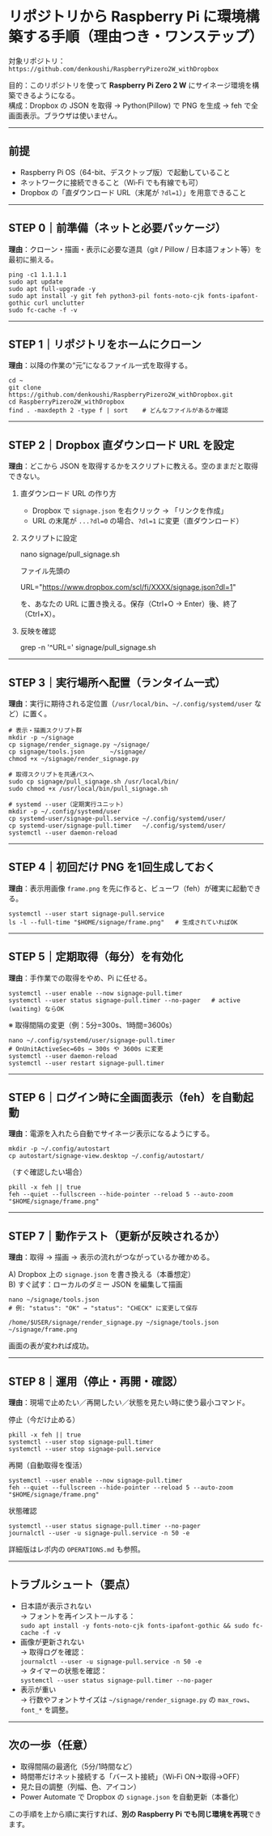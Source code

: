 # リポジトリから Raspberry Pi に環境構築する手順（理由つき・ワンステップ）

対象リポジトリ：`https://github.com/denkoushi/RaspberryPizero2W_withDropbox`

目的：このリポジトリを使って **Raspberry Pi Zero 2 W** にサイネージ環境を構築できるようになる。  
構成：Dropbox の JSON を取得 → Python(Pillow) で PNG を生成 → feh で全画面表示。ブラウザは使いません。

---

## 前提
- Raspberry Pi OS（64-bit、デスクトップ版）で起動していること
- ネットワークに接続できること（Wi‑Fi でも有線でも可）
- Dropbox の「直ダウンロード URL（末尾が `?dl=1`）」を用意できること

---

## STEP 0｜前準備（ネットと必要パッケージ）
**理由**：クローン・描画・表示に必要な道具（git / Pillow / 日本語フォント等）を最初に揃える。

    ping -c1 1.1.1.1
    sudo apt update
    sudo apt full-upgrade -y
    sudo apt install -y git feh python3-pil fonts-noto-cjk fonts-ipafont-gothic curl unclutter
    sudo fc-cache -f -v

---

## STEP 1｜リポジトリをホームにクローン
**理由**：以降の作業の“元”になるファイル一式を取得する。

    cd ~
    git clone https://github.com/denkoushi/RaspberryPizero2W_withDropbox.git
    cd RaspberryPizero2W_withDropbox
    find . -maxdepth 2 -type f | sort    # どんなファイルがあるか確認

---

## STEP 2｜Dropbox 直ダウンロード URL を設定
**理由**：どこから JSON を取得するかをスクリプトに教える。空のままだと取得できない。

1) 直ダウンロード URL の作り方  
   - Dropbox で `signage.json` を右クリック → 「リンクを作成」  
   - URL の末尾が `...?dl=0` の場合、`?dl=1` に変更（直ダウンロード）

2) スクリプトに設定

    nano signage/pull_signage.sh

   ファイル先頭の

    URL="https://www.dropbox.com/scl/fi/XXXX/signage.json?dl=1"

   を、あなたの URL に置き換える。保存（Ctrl+O → Enter）後、終了（Ctrl+X）。

3) 反映を確認

    grep -n '^URL=' signage/pull_signage.sh

---

## STEP 3｜実行場所へ配置（ランタイム一式）
**理由**：実行に期待される定位置（`/usr/local/bin`、`~/.config/systemd/user` など）に置く。

    # 表示・描画スクリプト群
    mkdir -p ~/signage
    cp signage/render_signage.py ~/signage/
    cp signage/tools.json       ~/signage/
    chmod +x ~/signage/render_signage.py

    # 取得スクリプトを共通パスへ
    sudo cp signage/pull_signage.sh /usr/local/bin/
    sudo chmod +x /usr/local/bin/pull_signage.sh

    # systemd --user（定期実行ユニット）
    mkdir -p ~/.config/systemd/user
    cp systemd-user/signage-pull.service ~/.config/systemd/user/
    cp systemd-user/signage-pull.timer   ~/.config/systemd/user/
    systemctl --user daemon-reload

---

## STEP 4｜初回だけ PNG を1回生成しておく
**理由**：表示用画像 `frame.png` を先に作ると、ビューワ（feh）が確実に起動できる。

    systemctl --user start signage-pull.service
    ls -l --full-time "$HOME/signage/frame.png"   # 生成されていればOK

---

## STEP 5｜定期取得（毎分）を有効化
**理由**：手作業での取得をやめ、Pi に任せる。

    systemctl --user enable --now signage-pull.timer
    systemctl --user status signage-pull.timer --no-pager   # active (waiting) ならOK

※ 取得間隔の変更（例：5分=300s、1時間=3600s）

    nano ~/.config/systemd/user/signage-pull.timer
    # OnUnitActiveSec=60s → 300s や 3600s に変更
    systemctl --user daemon-reload
    systemctl --user restart signage-pull.timer

---

## STEP 6｜ログイン時に全画面表示（feh）を自動起動
**理由**：電源を入れたら自動でサイネージ表示になるようにする。

    mkdir -p ~/.config/autostart
    cp autostart/signage-view.desktop ~/.config/autostart/

（すぐ確認したい場合）

    pkill -x feh || true
    feh --quiet --fullscreen --hide-pointer --reload 5 --auto-zoom "$HOME/signage/frame.png"

---

## STEP 7｜動作テスト（更新が反映されるか）
**理由**：取得 → 描画 → 表示の流れがつながっているか確かめる。

A) Dropbox 上の `signage.json` を書き換える（本番想定）  
B) すぐ試す：ローカルのダミー JSON を編集して描画

    nano ~/signage/tools.json
    # 例: "status": "OK" → "status": "CHECK" に変更して保存

    /home/$USER/signage/render_signage.py ~/signage/tools.json ~/signage/frame.png

画面の表が変われば成功。

---

## STEP 8｜運用（停止・再開・確認）
**理由**：現場で止めたい／再開したい／状態を見たい時に使う最小コマンド。

停止（今だけ止める）

    pkill -x feh || true
    systemctl --user stop signage-pull.timer
    systemctl --user stop signage-pull.service

再開（自動取得を復活）

    systemctl --user enable --now signage-pull.timer
    feh --quiet --fullscreen --hide-pointer --reload 5 --auto-zoom "$HOME/signage/frame.png"

状態確認

    systemctl --user status signage-pull.timer --no-pager
    journalctl --user -u signage-pull.service -n 50 -e

詳細版はレポ内の `OPERATIONS.md` も参照。

---

## トラブルシュート（要点）
- 日本語が表示されない  
  → フォントを再インストールする：  
    `sudo apt install -y fonts-noto-cjk fonts-ipafont-gothic && sudo fc-cache -f -v`
- 画像が更新されない  
  → 取得ログを確認：  
    `journalctl --user -u signage-pull.service -n 50 -e`  
  → タイマーの状態を確認：  
    `systemctl --user status signage-pull.timer --no-pager`
- 表示が重い  
  → 行数やフォントサイズは `~/signage/render_signage.py` の `max_rows`、`font_*` を調整。

---

## 次の一歩（任意）
- 取得間隔の最適化（5分/1時間など）
- 時間帯だけネット接続する「バースト接続」（Wi‑Fi ON→取得→OFF）
- 見た目の調整（列幅、色、アイコン）
- Power Automate で Dropbox の `signage.json` を自動更新（本番化）

この手順を上から順に実行すれば、**別の Raspberry Pi でも同じ環境を再現**できます。
